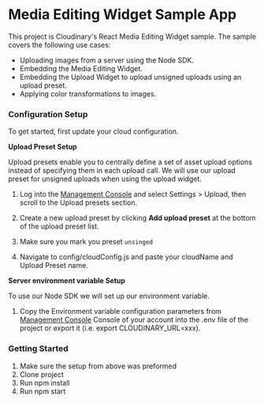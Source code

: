 # Media Editing Widget Sample App

This project is Cloudinary's React Media Editing Widget sample.
The sample covers the following use cases:

* Uploading images from a server using the Node SDK.
* Embedding the Media Editing Widget.
* Embedding the Upload Widget to upload unsigned uploads using an upload preset.
* Applying color transformations to images.

### Configuration Setup
To get started, first update your cloud configuration.

**Upload Preset Setup**

Upload presets enable you to centrally define a set of asset upload options
instead of specifying them in each upload call. We will use our upload preset
for unsigned uploads when using the upload widget.

1. Log into the [Management Console](https://cloudinary.com/console) and select Settings > Upload, then scroll 
to the Upload presets section.

2. Create a new upload preset by clicking **Add upload preset** at the bottom of the upload preset list.

3. Make sure you mark you preset `unsinged`

4. Navigate to config/cloudConfig.js and paste your cloudName and Upload Preset name.

**Server environment variable Setup**

To use our Node SDK we will set up our environment variable.

1. Copy the Environment variable configuration parameters 
from [Management Console](https://cloudinary.com/console) Console of your account 
into the .env file of the project or export it (i.e. export CLOUDINARY_URL=xxx).
 
### Getting Started

1. Make sure the setup from above was preformed
2. Clone project
3. Run npm install
4. Run npm start 
